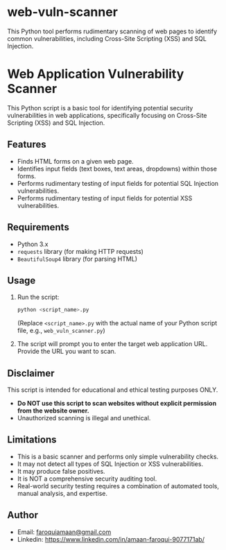 # web-vuln-scanner
This Python tool performs rudimentary scanning of web pages to identify common vulnerabilities, including Cross-Site Scripting (XSS) and SQL Injection.

# Web Application Vulnerability Scanner

This Python script is a basic tool for identifying potential security vulnerabilities in web applications, specifically focusing on Cross-Site Scripting (XSS) and SQL Injection.

## Features

* Finds HTML forms on a given web page.
* Identifies input fields (text boxes, text areas, dropdowns) within those forms.
* Performs rudimentary testing of input fields for potential SQL Injection vulnerabilities.
* Performs rudimentary testing of input fields for potential XSS vulnerabilities.

## Requirements

* Python 3.x
* `requests` library (for making HTTP requests)
* `BeautifulSoup4` library (for parsing HTML)

## Usage

1.  Run the script:

    ```bash
    python <script_name>.py
    ```

    (Replace `<script_name>.py` with the actual name of your Python script file, e.g., `web_vuln_scanner.py`)

2.  The script will prompt you to enter the target web application URL. Provide the URL you want to scan.

## Disclaimer

This script is intended for educational and ethical testing purposes ONLY.

* **Do NOT use this script to scan websites without explicit permission from the website owner.**
* Unauthorized scanning is illegal and unethical.

## Limitations

* This is a basic scanner and performs only simple vulnerability checks.
* It may not detect all types of SQL Injection or XSS vulnerabilities.
* It may produce false positives.
* It is NOT a comprehensive security auditing tool.
* Real-world security testing requires a combination of automated tools, manual analysis, and expertise.

## Author

* Email: faroquiamaan@gmail.com
* Linkedin: https://www.linkedin.com/in/amaan-faroqui-9077171ab/


